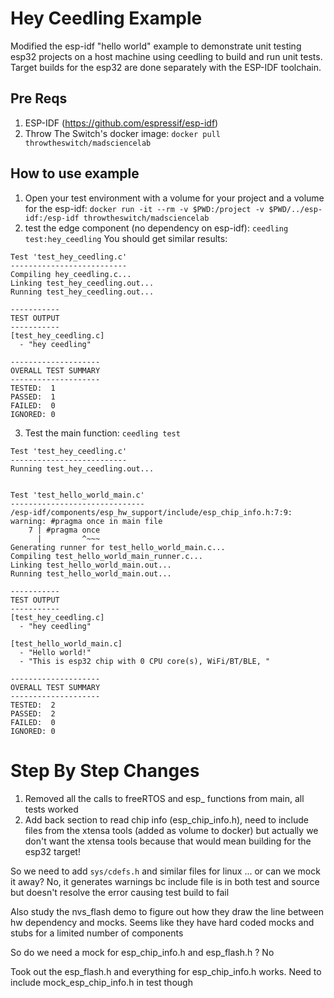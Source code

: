 # Hey Ceedling Example

Modified the esp-idf "hello world" example to demonstrate unit testing esp32 projects on a host machine using ceedling to build and run unit tests. Target builds for the esp32 are done separately with the ESP-IDF toolchain.

## Pre Reqs
1. ESP-IDF (https://github.com/espressif/esp-idf)
2. Throw The Switch's docker image: `docker pull throwtheswitch/madsciencelab`

## How to use example

1. Open your test environment with a volume for your project and a volume for the esp-idf: `docker run -it --rm -v $PWD:/project -v $PWD/../esp-idf:/esp-idf throwtheswitch/madsciencelab`
2. test the edge component (no dependency on esp-idf): `ceedling test:hey_ceedling`
You should get similar results:
~~~
Test 'test_hey_ceedling.c'
--------------------------
Compiling hey_ceedling.c...
Linking test_hey_ceedling.out...
Running test_hey_ceedling.out...

-----------
TEST OUTPUT
-----------
[test_hey_ceedling.c]
  - "hey ceedling"

--------------------
OVERALL TEST SUMMARY
--------------------
TESTED:  1
PASSED:  1
FAILED:  0
IGNORED: 0
~~~

3. Test the main function: `ceedling test`
~~~
Test 'test_hey_ceedling.c'
--------------------------
Running test_hey_ceedling.out...


Test 'test_hello_world_main.c'
------------------------------
/esp-idf/components/esp_hw_support/include/esp_chip_info.h:7:9: warning: #pragma once in main file
    7 | #pragma once
      |         ^~~~
Generating runner for test_hello_world_main.c...
Compiling test_hello_world_main_runner.c...
Linking test_hello_world_main.out...
Running test_hello_world_main.out...

-----------
TEST OUTPUT
-----------
[test_hey_ceedling.c]
  - "hey ceedling"

[test_hello_world_main.c]
  - "Hello world!"
  - "This is esp32 chip with 0 CPU core(s), WiFi/BT/BLE, "

--------------------
OVERALL TEST SUMMARY
--------------------
TESTED:  2
PASSED:  2
FAILED:  0
IGNORED: 0
~~~

# Step By Step Changes 
1. Removed all the calls to freeRTOS and esp_ functions from main, all tests  worked
2. Add back section to read chip info (esp_chip_info.h), need to include files from the xtensa tools (added as volume to docker) but actually we don't want the xtensa tools because that would mean building for the esp32 target! 

So we need to add `sys/cdefs.h` and similar files for linux 
... or can we mock it away? No, it generates warnings bc include file is in both test and source but doesn't resolve the error causing test build to fail

Also study the nvs_flash demo to figure out how they draw the line between hw dependency and mocks. Seems like they have hard coded mocks and stubs for a limited number of components

So do we need a mock for esp_chip_info.h and esp_flash.h ? No

Took out the esp_flash.h and everything for esp_chip_info.h works. Need to include mock_esp_chip_info.h in test though





